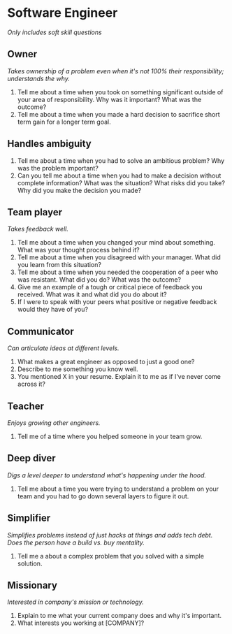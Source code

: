 # Software Engineer

_Only includes soft skill questions_

## Owner
_Takes ownership of a problem even when it's not 100% their responsibility; understands the why._

1. Tell me about a time when you took on something significant outside of your area of responsibility. Why was it important? What was the outcome?
1. Tell me about a time when you made a hard decision to sacrifice short term gain for a longer term goal.

## Handles ambiguity

1. Tell me about a time when you had to solve an ambitious problem? Why was the problem important?
1. Can you tell me about a time when you had to make a decision without complete information? What was the situation? What risks did you take? Why did you make the decision you made?

## Team player
_Takes feedback well._

1. Tell me about a time when you changed your mind about something. What was your thought process behind it?
1. Tell me about a time when you disagreed with your manager. What did you learn from this situation?
1. Tell me about a time when you needed the cooperation of a peer who was resistant. What did you do? What was the outcome?
1. Give me an example of a tough or critical piece of feedback you received. What was it and what did you do about it?
1. If I were to speak with your peers what positive or negative feedback would they have of you?

## Communicator
_Can articulate ideas at different levels._

1. What makes a great engineer as opposed to just a good one?
1. Describe to me something you know well.
1. You mentioned X in your resume. Explain it to me as if I've never come across it?

## Teacher
_Enjoys growing other engineers._
1. Tell me of a time where you helped someone in your team grow.

## Deep diver
_Digs a level deeper to understand what's happening under the hood._

1. Tell me about a time you were trying to understand a problem on your team and you had to go down several layers to figure it out.

## Simplifier
_Simplifies problems instead of just hacks at things and adds tech debt. Does the person have a build vs. buy mentality._

1. Tell me a about a complex problem that you solved with a simple solution.

## Missionary
_Interested in company's mission or technology._

1. Explain to me what your current company does and why it's important.
1. What interests you working at [COMPANY]?
